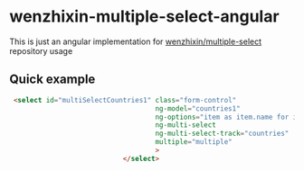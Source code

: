 # wenzhixin-multiple-select-angular


This is just an angular implementation for [wenzhixin/multiple-select](https://github.com/wenzhixin/multiple-select) repository usage


Quick example
-------------

```HTML
 <select id="multiSelectCountries1" class="form-control"
                                    ng-model="countries1"
                                    ng-options="item as item.name for item in countries track by item.id"
                                    ng-multi-select
                                    ng-multi-select-track="countries"
                                    multiple="multiple"
                                    >
                            </select>
```
